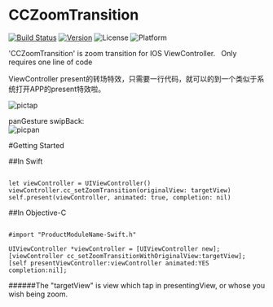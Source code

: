 # CCZoomTransition  
[![Build Status](https://travis-ci.org/chbo297/CCZoomTransition.svg?branch=master)](https://travis-ci.org/chbo297/CCZoomTransition)
[![Version](https://img.shields.io/cocoapods/v/CCZoomTransition.svg?style=flat)](http://cocoapods.org/pods/CCZoomTransition)
![License](https://img.shields.io/cocoapods/l/CCZoomTransition.svg?style=flat)
![Platform](https://img.shields.io/cocoapods/p/CCZoomTransition.svg?style=flat)  
  
  
'CCZoomTransition' is zoom transition for IOS ViewController.  
Only requires one line of code  
  
  ViewController present的转场特效，只需要一行代码，就可以的到一个类似于系统打开APP的present特效啦。  
  
  
![pictap](https://github.com/chbo297/CCZoomTransition/blob/master/CCZoomTransitionDemo/demopic01.gif)  

panGesture swipBack:  
![picpan](https://github.com/chbo297/CCZoomTransition/blob/master/CCZoomTransitionDemo/demopic02.gif)  

#Getting Started

##In Swift
  
```

let viewController = UIViewController()
viewController.cc_setZoomTransition(originalView: targetView)
self.present(viewController, animated: true, completion: nil)

```
##In Objective-C

```

#import "ProductModuleName-Swift.h"

UIViewController *viewController = [UIViewController new];
[viewController cc_setZoomTransitionWithOriginalView:targetView];
[self presentViewController:viewController animated:YES completion:nil];

```

######The "targetView" is view which tap in presentingView, or whose you wish being zoom.
